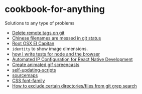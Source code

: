 # cookbook-for-anything
Solutions to any type of problems

* [Delete remote tags on git](docs/git-delete-remote-tags.md)
* [Chinese filenames are messed in git status](docs/git-status-mess-chinese-filenames.md)
* [Root OSX EI Capitan](docs/root-OSX-EI-Capitan.md)
* `identity` to show image dimensions.
* [how I write tests for node and the browser](http://substack.net/how_I_write_tests_for_node_and_the_browser)
* [Automated IP Configuration for React Native Development](http://moduscreate.com/automated-ip-configuration-for-react-native-development/)
* [Create animated gif screencasts](https://github.com/dergachev/screengif)
* [self-updating-scripts](http://www.stevesouders.com/blog/2012/05/22/self-updating-scripts/)
* [sourcemaps](http://www.html5rocks.com/en/tutorials/developertools/sourcemaps/)
* [CSS font-family](docs/css-font-family.md)
* [How to exclude certain directories/files from git grep search](http://stackoverflow.com/questions/10423143/how-to-exclude-certain-directories-files-from-git-grep-search/30084612#30084612)
